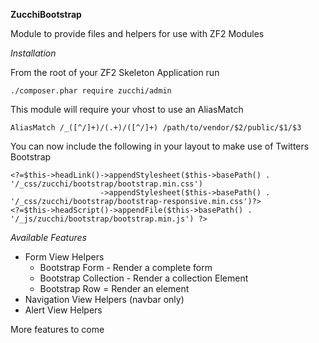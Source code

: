 **ZucchiBootstrap**

Module to provide files and helpers for use with ZF2 Modules

*Installation*

From the root of your ZF2 Skeleton Application run

    ./composer.phar require zucchi/admin
    
This module will require your vhost to use an AliasMatch

    AliasMatch /_([^/]+)/(.+)/([^/]+) /path/to/vendor/$2/public/$1/$3
    
You can now include the following in your layout to make use of Twitters Bootstrap

    <?=$this->headLink()->appendStylesheet($this->basePath() . '/_css/zucchi/bootstrap/bootstrap.min.css')
                        ->appendStylesheet($this->basePath() . '/_css/zucchi/bootstrap/bootstrap-responsive.min.css')?>
    <?=$this->headScript()->appendFile($this->basePath() . '/_js/zucchi/bootstrap/bootstrap.min.js') ?>
    
*Available Features*

*   Form View Helpers
    *    Bootstrap Form - Render a complete form
    *    Bootstrap Collection - Render a collection Element
    *    Bootstrap Row = Render an element
*   Navigation View Helpers (navbar only)
*   Alert View Helpers

More features to come
